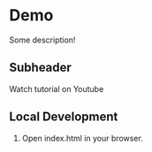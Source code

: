 # Demo

Some description!

## Subheader

Watch tutorial on Youtube

## Local Development

1. Open index.html in your browser.